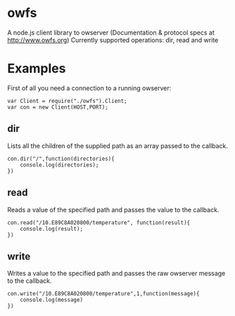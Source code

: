 owfs
====

A node.js client library to owserver (Documentation & protocol specs at http://www.owfs.org)
Currently supported operations: dir, read and write

Examples
========

First of all you need a connection to a running owserver:

	var Client = require("./owfs").Client;
	var con = new Client(HOST,PORT);

dir
---
Lists all the children of the supplied path as an array passed to the callback.

	con.dir("/",function(directories){
		console.log(directories);
	})

read
----
Reads a value of the specified path and passes the value to the callback.

	con.read("/10.E89C8A020800/temperature", function(result){
		console.log(result);
	})

write
-----
Writes a value to the specified path and passes the raw owserver message to the callback.

	con.write("/10.E89C8A020800/temperature",1,function(message){
		console.log(message)
	})